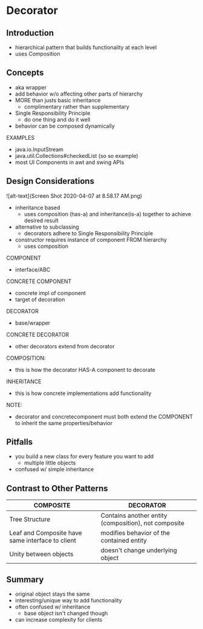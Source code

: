 # Decorator

## Introduction
- hierarchical pattern that builds functionality at each level
- uses Composition

## Concepts
- aka wrapper
- add behavior w/o affecting other parts of hierarchy
- MORE than justs basic inheritance
    - complimentary rather than supplementary
- Single Responsibility Principle
    - do one thing and do it well
- behavior can be composed dynamically

EXAMPLES
- java.io.InputStream
- java.util.Collections#checkedList (so so example)
- most UI Components in awt and swing APIs

## Design Considerations
![alt-text](Screen Shot 2020-04-07 at 8.58.17 AM.png)
- inheritance based
    - uses composition (has-a) and inheritance(is-a) together to achieve
    desired result
- alternative to subclassing
    - decorators adhere to Single Responsibility Principle
- constructor requires instance of component FROM hierarchy
    - uses composition

COMPONENT
- interface/ABC

CONCRETE COMPONENT
- concrete impl of component
- target of decoration

DECORATOR
- base/wrapper

CONCRETE DECORATOR
- other decorators extend from decorator

COMPOSITION:  
- this is how the decorator HAS-A component to decorate

INHERITANCE
- this is how concrete implementations add functionality

NOTE: 
- decorator and concretecomponent must both extend the COMPONENT to 
inherit the same properties/behavior

## Pitfalls
- you build a new class for every feature you want to add
    - multiple little objects
- confused w/ simple inheritance

## Contrast to Other Patterns

| COMPOSITE | DECORATOR |
| --- | --- |
| Tree Structure | Contains another entity (composition), not composite| 
| Leaf and Composite have same interface to client | modifies behavior of the contained entity| 
| Unity between objects | doesn't change underlying object| 


## Summary
- original object stays the same
- interesting/unique way to add functionality
- often confused w/ inheritance
    - base object isn't changed though
- can increase complexity for clients